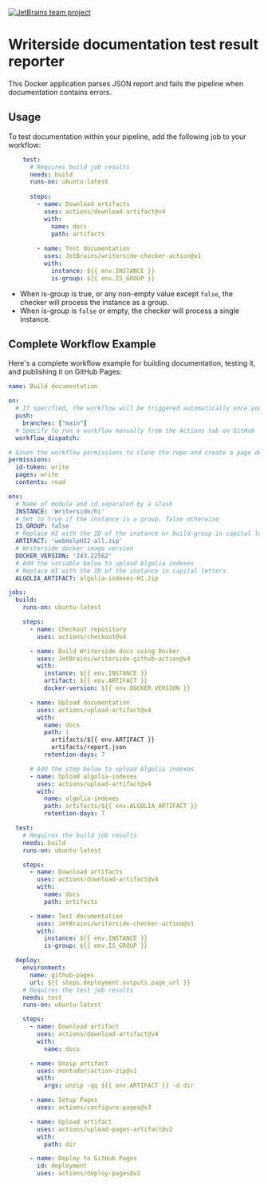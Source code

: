 [![JetBrains team project](https://jb.gg/badges/team.svg)](https://confluence.jetbrains.com/display/ALL/JetBrains+on+GitHub)

# Writerside documentation test result reporter


This Docker application parses JSON report and fails the pipeline when documentation contains errors.

## Usage

To test documentation within your pipeline, add the following job to your workflow:

```yml
    test:
      # Requires build job results
      needs: build
      runs-on: ubuntu-latest
    
      steps:
        - name: Download artifacts
          uses: actions/download-artifact@v4
          with:
            name: docs
            path: artifacts
    
        - name: Test documentation
          uses: JetBrains/writerside-checker-action@v1
          with:
            instance: ${{ env.INSTANCE }}
            is-group: ${{ env.IS_GROUP }}
```

* When is-group is true, or any non-empty value except `false`, the checker will process the instance as a group.
* When is-group is `false` or empty, the checker will process a single instance.

## Complete Workflow Example

Here's a complete workflow example for building documentation, testing it, and publishing it on GitHub Pages:

```yml
name: Build documentation

on:
  # If specified, the workflow will be triggered automatically once you push to the `main` branch.
  push:
    branches: ["main"]
  # Specify to run a workflow manually from the Actions tab on GitHub
  workflow_dispatch:

# Gives the workflow permissions to clone the repo and create a page deployment
permissions:
  id-token: write
  pages: write
  contents: read

env:
  # Name of module and id separated by a slash
  INSTANCE: 'Writerside/hi'
  # Set to true if the instance is a group, false otherwise
  IS_GROUP: false
  # Replace HI with the ID of the instance or build-group in capital letters
  ARTIFACT: 'webHelpHI2-all.zip'
  # Writerside docker image version
  DOCKER_VERSION: '243.22562'
  # Add the variable below to upload Algolia indexes
  # Replace HI with the ID of the instance in capital letters
  ALGOLIA_ARTIFACT: algolia-indexes-HI.zip

jobs:
  build:
    runs-on: ubuntu-latest

    steps:
      - name: Checkout repository
        uses: actions/checkout@v4

      - name: Build Writerside docs using Docker
        uses: JetBrains/writerside-github-action@v4
        with:
          instance: ${{ env.INSTANCE }}
          artifact: ${{ env.ARTIFACT }}
          docker-version: ${{ env.DOCKER_VERSION }}

      - name: Upload documentation
        uses: actions/upload-artifact@v4
        with:
          name: docs
          path: |
            artifacts/${{ env.ARTIFACT }}
            artifacts/report.json
          retention-days: 7

      # Add the step below to upload Algolia indexes
      - name: Upload algolia-indexes
        uses: actions/upload-artifact@v4
        with:
          name: algolia-indexes
          path: artifacts/${{ env.ALGOLIA_ARTIFACT }}
          retention-days: 7

  test:
    # Requires the build job results
    needs: build
    runs-on: ubuntu-latest

    steps:
      - name: Download artifacts
        uses: actions/download-artifact@v4
        with:
          name: docs
          path: artifacts

      - name: Test documentation
        uses: JetBrains/writerside-checker-action@v1
        with:
          instance: ${{ env.INSTANCE }}
          is-group: ${{ env.IS_GROUP }}

  deploy:
    environment:
      name: github-pages
      url: ${{ steps.deployment.outputs.page_url }}
    # Requires the test job results
    needs: test
    runs-on: ubuntu-latest

    steps:
      - name: Download artifact
        uses: actions/download-artifact@v4
        with:
          name: docs

      - name: Unzip artifact
        uses: montudor/action-zip@v1
        with:
          args: unzip -qq ${{ env.ARTIFACT }} -d dir

      - name: Setup Pages
        uses: actions/configure-pages@v3

      - name: Upload artifact
        uses: actions/upload-pages-artifact@v2
        with:
          path: dir

      - name: Deploy to GitHub Pages
        id: deployment
        uses: actions/deploy-pages@v2
```
